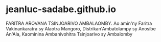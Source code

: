 # jeanluc-sadabe.github.io
FARITRA AROVANA TSINJOARIVO AMBALAOMBY. Ao amin'ny Faritra Vakinankaratra sy Alaotra Mangoro, Distrikan'Ambatolampy sy Anosibe An'Ala, Kaominina Ambanivohitra Tsinjoarivo sy Ambalomby

